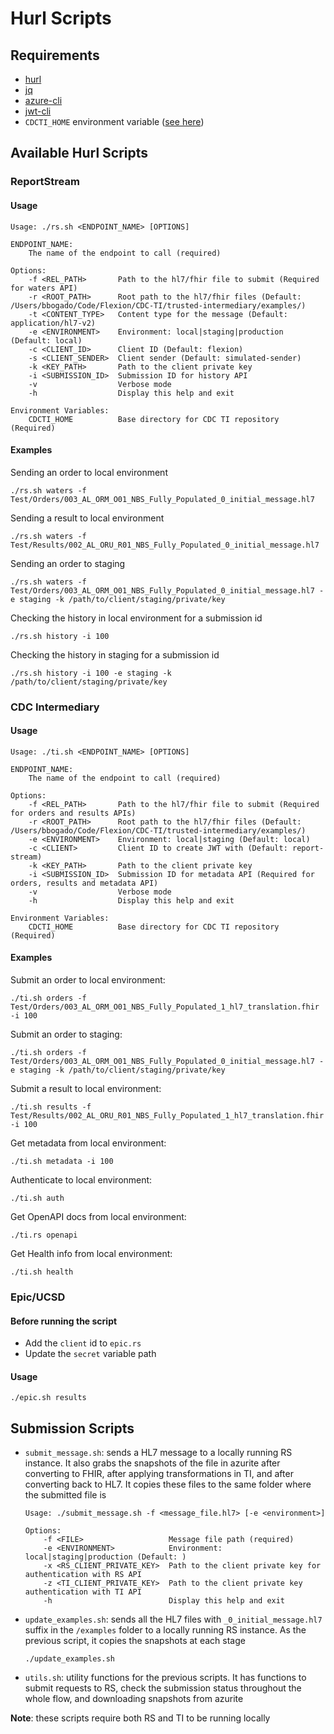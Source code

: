 # Hurl Scripts

## Requirements

- [hurl](https://hurl.dev/)
- [jq](https://jqlang.github.io/jq/)
- [azure-cli](https://learn.microsoft.com/en-us/cli/azure/)
- [jwt-cli](https://github.com/mike-engel/jwt-cli)
- `CDCTI_HOME` environment variable ([see here](../README.md))

## Available Hurl Scripts

### ReportStream

#### Usage

```
Usage: ./rs.sh <ENDPOINT_NAME> [OPTIONS]

ENDPOINT_NAME:
    The name of the endpoint to call (required)

Options:
    -f <REL_PATH>       Path to the hl7/fhir file to submit (Required for waters API)
    -r <ROOT_PATH>      Root path to the hl7/fhir files (Default: /Users/bbogado/Code/Flexion/CDC-TI/trusted-intermediary/examples/)
    -t <CONTENT_TYPE>   Content type for the message (Default: application/hl7-v2)
    -e <ENVIRONMENT>    Environment: local|staging|production (Default: local)
    -c <CLIENT_ID>      Client ID (Default: flexion)
    -s <CLIENT_SENDER>  Client sender (Default: simulated-sender)
    -k <KEY_PATH>       Path to the client private key
    -i <SUBMISSION_ID>  Submission ID for history API
    -v                  Verbose mode
    -h                  Display this help and exit

Environment Variables:
    CDCTI_HOME          Base directory for CDC TI repository (Required)
```

#### Examples

Sending an order to local environment

```
./rs.sh waters -f Test/Orders/003_AL_ORM_O01_NBS_Fully_Populated_0_initial_message.hl7
```

Sending a result to local environment

```
./rs.sh waters -f Test/Results/002_AL_ORU_R01_NBS_Fully_Populated_0_initial_message.hl7
```

Sending an order to staging

```
./rs.sh waters -f Test/Orders/003_AL_ORM_O01_NBS_Fully_Populated_0_initial_message.hl7 -e staging -k /path/to/client/staging/private/key
```

Checking the history in local environment for a submission id

```
./rs.sh history -i 100
```

Checking the history in staging for a submission id

```
./rs.sh history -i 100 -e staging -k /path/to/client/staging/private/key
```

### CDC Intermediary

#### Usage

```
Usage: ./ti.sh <ENDPOINT_NAME> [OPTIONS]

ENDPOINT_NAME:
    The name of the endpoint to call (required)

Options:
    -f <REL_PATH>       Path to the hl7/fhir file to submit (Required for orders and results APIs)
    -r <ROOT_PATH>      Root path to the hl7/fhir files (Default: /Users/bbogado/Code/Flexion/CDC-TI/trusted-intermediary/examples/)
    -e <ENVIRONMENT>    Environment: local|staging (Default: local)
    -c <CLIENT>         Client ID to create JWT with (Default: report-stream)
    -k <KEY_PATH>       Path to the client private key
    -i <SUBMISSION_ID>  Submission ID for metadata API (Required for orders, results and metadata API)
    -v                  Verbose mode
    -h                  Display this help and exit

Environment Variables:
    CDCTI_HOME          Base directory for CDC TI repository (Required)
```

#### Examples

Submit an order to local environment:
```
./ti.sh orders -f Test/Orders/003_AL_ORM_O01_NBS_Fully_Populated_1_hl7_translation.fhir -i 100
```

Submit an order to staging:
```
./ti.sh orders -f Test/Orders/003_AL_ORM_O01_NBS_Fully_Populated_0_initial_message.hl7 -e staging -k /path/to/client/staging/private/key

```

Submit a result to local environment:
```
./ti.sh results -f Test/Results/002_AL_ORU_R01_NBS_Fully_Populated_1_hl7_translation.fhir -i 100
```

Get metadata from local environment:
```
./ti.sh metadata -i 100
```

Authenticate to local environment:
```
./ti.sh auth
```

Get OpenAPI docs from local environment:
```
./ti.rs openapi
```

Get Health info from local environment:
```
./ti.sh health
```

### Epic/UCSD

#### Before running the script

- Add the `client` id to `epic.rs`
- Update the `secret` variable path

#### Usage

`./epic.sh results`

## Submission Scripts

- `submit_message.sh`: sends a HL7 message to a locally running RS instance. It also grabs the snapshots of the file in azurite after converting to FHIR, after applying transformations in TI, and after converting back to HL7. It copies these files to the same folder where the submitted file is
    ```
    Usage: ./submit_message.sh -f <message_file.hl7> [-e <environment>]

    Options:
        -f <FILE>                   Message file path (required)
        -e <ENVIRONMENT>            Environment: local|staging|production (Default: )
        -x <RS_CLIENT_PRIVATE_KEY>  Path to the client private key for authentication with RS API
        -z <TI_CLIENT_PRIVATE_KEY>  Path to the client private key authentication with TI API
        -h                          Display this help and exit
    ```
- `update_examples.sh`: sends all the HL7 files with `_0_initial_message.hl7` suffix in the `/examples` folder to a locally running RS instance. As the previous script, it copies the snapshots at each stage
    ```
    ./update_examples.sh
    ```
- `utils.sh`: utility functions for the previous scripts. It has functions to submit requests to RS, check the submission status throughout the whole flow, and downloading snapshots from azurite

**Note**: these scripts require both RS and TI to be running locally
